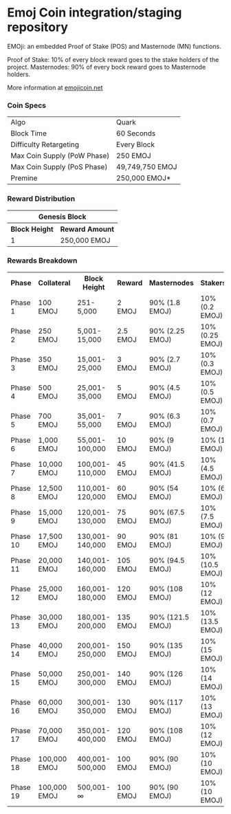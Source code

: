 Emoj Coin integration/staging repository
=====================================


EMOji: an embedded Proof of Stake (POS) and Masternode (MN) functions. 

Proof of Stake: 10% of every block reward goes to the stake holders of the project. 
Masternodes: 90% of every bock reward goes to Masternode holders.

More information at [emojicoin.net](https://www.emojicoin.net) 

### Coin Specs
<table>
<tr><td>Algo</td><td>Quark</td></tr>
<tr><td>Block Time</td><td>60 Seconds</td></tr>
<tr><td>Difficulty Retargeting</td><td>Every Block</td></tr>
<tr><td>Max Coin Supply (PoW Phase)</td><td>250 EMOJ</td></tr>
<tr><td>Max Coin Supply (PoS Phase)</td><td>49,749,750 EMOJ</td></tr>
<tr><td>Premine</td><td>250,000 EMOJ*</td></tr>
</table>


### Reward Distribution

<table>
<th colspan=4>Genesis Block</th>
<tr><th>Block Height</th><th>Reward Amount</th></tr>
<tr><td>1</td><td>250,000 EMOJ</td></tr>
</table>


### Rewards Breakdown

<table>
<th>Phase</th><th>Collateral</th><th>Block Height</th><th>Reward</th><th>Masternodes</th><th>Stakers</th>
<tr><td>Phase 1</td><td>100 EMOJ</td><td>251-5,000</td><td>2 EMOJ</td><td>90% (1.8 EMOJ)</td><td>10% (0.2 EMOJ)</td></tr>
<tr><td>Phase 2</td><td>250 EMOJ</td><td>5,001-15,000</td><td>2.5 EMOJ</td><td>90% (2.25 EMOJ)</td><td>10% (0.25 EMOJ)</td></tr>
<tr><td>Phase 3</td><td>350 EMOJ</td><td>15,001-25,000</td><td>3 EMOJ</td><td>90% (2.7 EMOJ)</td><td>10% (0.3 EMOJ)</td></tr>
<tr><td>Phase 4</td><td>500 EMOJ</td><td>25,001-35,000</td><td>5 EMOJ</td><td>90% (4.5 EMOJ)</td><td>10% (0.5 EMOJ)</td></tr>
<tr><td>Phase 5</td><td>700 EMOJ</td><td>35,001-55,000</td><td>7 EMOJ</td><td>90% (6.3 EMOJ)</td><td>10% (0.7 EMOJ)</td></tr>
<tr><td>Phase 6</td><td>1,000 EMOJ</td><td>55,001-100,000</td><td>10 EMOJ</td><td>90% (9 EMOJ)</td><td>10% (1 EMOJ)</td></tr>
<tr><td>Phase 7</td><td>10,000 EMOJ</td><td>100,001-110,000</td><td>45 EMOJ</td><td>90% (41.5 EMOJ)</td><td>10% (4.5 EMOJ)</td></tr>
<tr><td>Phase 8</td><td>12,500 EMOJ</td><td>110,001-120,000</td><td>60 EMOJ</td><td>90% (54 EMOJ)</td><td>10% (6 EMOJ)</td></tr>
<tr><td>Phase 9</td><td>15,000 EMOJ</td><td>120,001-130,000</td><td>75 EMOJ</td><td>90% (67.5 EMOJ)</td><td>10% (7.5 EMOJ)</td></tr>
<tr><td>Phase 10</td><td>17,500 EMOJ</td><td>130,001-140,000</td><td>90 EMOJ</td><td>90% (81 EMOJ)</td><td>10% (9 EMOJ)</td></tr>
<tr><td>Phase 11</td><td>20,000 EMOJ</td><td>140,001-160,000</td><td>105 EMOJ</td><td>90% (94.5 EMOJ)</td><td>10% (10.5 EMOJ)</td></tr>
<tr><td>Phase 12</td><td>25,000 EMOJ</td><td>160,001-180,000</td><td>120 EMOJ</td><td>90% (108 EMOJ)</td><td>10% (12 EMOJ)</td></tr>
<tr><td>Phase 13</td><td>30,000 EMOJ</td><td>180,001-200,000</td><td>135 EMOJ</td><td>90% (121.5 EMOJ)</td><td>10% (13.5 EMOJ)</td></tr>
<tr><td>Phase 14</td><td>40,000 EMOJ</td><td>200,001-250,000</td><td>150 EMOJ</td><td>90% (135 EMOJ)</td><td>10% (15 EMOJ)</td></tr>
<tr><td>Phase 15</td><td>50,000 EMOJ</td><td>250,001-300,000</td><td>140 EMOJ</td><td>90% (126 EMOJ)</td><td>10% (14 EMOJ)</td></tr>
<tr><td>Phase 16</td><td>60,000 EMOJ</td><td>300,001-350,000</td><td>130 EMOJ</td><td>90% (117 EMOJ)</td><td>10% (13 EMOJ)</td></tr>
<tr><td>Phase 17</td><td>70,000 EMOJ</td><td>350,001-400,000</td><td>120 EMOJ</td><td>90% (108 EMOJ)</td><td>10% (12 EMOJ)</td></tr>
<tr><td>Phase 18</td><td>100,000 EMOJ</td><td>400,001-500,000</td><td>100 EMOJ</td><td>90% (90 EMOJ)</td><td>10% (10 EMOJ)</td></tr>
<tr><td>Phase 19</td><td>100,000 EMOJ</td><td>500,001-∞</td><td>100 EMOJ</td><td>90% (90 EMOJ)</td><td>10% (10 EMOJ)</td></tr>
</table>
